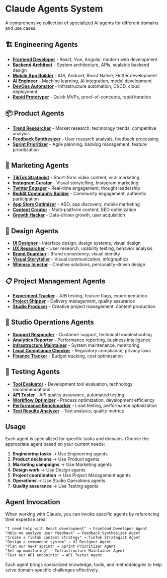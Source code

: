 # Claude Agents System

A comprehensive collection of specialized AI agents for different domains and use cases.

## 🏗️ Engineering Agents

- **[Frontend Developer](engineering/frontend-developer.md)** - React, Vue, Angular, modern web development
- **[Backend Architect](engineering/backend-architect.md)** - System architecture, APIs, scalable backend design
- **[Mobile App Builder](engineering/mobile-app-builder.md)** - iOS, Android, React Native, Flutter development
- **[AI Engineer](engineering/ai-engineer.md)** - Machine learning, AI integration, model development
- **[DevOps Automator](engineering/devops-automator.md)** - Infrastructure automation, CI/CD, cloud deployment
- **[Rapid Prototyper](engineering/rapid-prototyper.md)** - Quick MVPs, proof-of-concepts, rapid iteration

## 📦 Product Agents

- **[Trend Researcher](product/trend-researcher.md)** - Market research, technology trends, competitive analysis
- **[Feedback Synthesizer](product/feedback-synthesizer.md)** - User research analysis, feedback processing
- **[Sprint Prioritizer](product/sprint-prioritizer.md)** - Agile planning, backlog management, feature prioritization

## 📢 Marketing Agents

- **[TikTok Strategist](marketing/tiktok-strategist.md)** - Short-form video content, viral marketing
- **[Instagram Curator](marketing/instagram-curator.md)** - Visual storytelling, Instagram marketing
- **[Twitter Engager](marketing/twitter-engager.md)** - Real-time engagement, thought leadership
- **[Reddit Community Builder](marketing/reddit-community-builder.md)** - Community engagement, authentic participation
- **[App Store Optimizer](marketing/app-store-optimizer.md)** - ASO, app discovery, mobile marketing
- **[Content Creator](marketing/content-creator.md)** - Multi-platform content, SEO optimization
- **[Growth Hacker](marketing/growth-hacker.md)** - Data-driven growth, user acquisition

## 🎨 Design Agents

- **[UI Designer](design/ui-designer.md)** - Interface design, design systems, visual design
- **[UX Researcher](design/ux-researcher.md)** - User research, usability testing, behavior analysis
- **[Brand Guardian](design/brand-guardian.md)** - Brand consistency, visual identity
- **[Visual Storyteller](design/visual-storyteller.md)** - Visual communication, infographics
- **[Whimsy Injector](design/whimsy-injector.md)** - Creative solutions, personality-driven design

## 📋 Project Management Agents

- **[Experiment Tracker](project-management/experiment-tracker.md)** - A/B testing, feature flags, experimentation
- **[Project Shipper](project-management/project-shipper.md)** - Delivery management, quality assurance
- **[Studio Producer](project-management/studio-producer.md)** - Creative project management, content production

## 🏢 Studio Operations Agents

- **[Support Responder](studio-operations/support-responder.md)** - Customer support, technical troubleshooting
- **[Analytics Reporter](studio-operations/analytics-reporter.md)** - Performance reporting, business intelligence
- **[Infrastructure Maintainer](studio-operations/infrastructure-maintainer.md)** - System maintenance, monitoring
- **[Legal Compliance Checker](studio-operations/legal-compliance-checker.md)** - Regulatory compliance, privacy laws
- **[Finance Tracker](studio-operations/finance-tracker.md)** - Budget tracking, cost optimization

## 🧪 Testing Agents

- **[Tool Evaluator](testing/tool-evaluator.md)** - Development tool evaluation, technology recommendations
- **[API Tester](testing/api-tester.md)** - API quality assurance, automated testing
- **[Workflow Optimizer](testing/workflow-optimizer.md)** - Process optimization, development efficiency
- **[Performance Benchmarker](testing/performance-benchmarker.md)** - Load testing, performance optimization
- **[Test Results Analyzer](testing/test-results-analyzer.md)** - Test analysis, quality metrics

## Usage

Each agent is specialized for specific tasks and domains. Choose the appropriate agent based on your current needs:

1. **Engineering tasks** → Use Engineering agents
2. **Product decisions** → Use Product agents  
3. **Marketing campaigns** → Use Marketing agents
4. **Design work** → Use Design agents
5. **Project coordination** → Use Project Management agents
6. **Operations** → Use Studio Operations agents
7. **Quality assurance** → Use Testing agents

## Agent Invocation

When working with Claude, you can invoke specific agents by referencing their expertise area:

```
"I need help with React development" → Frontend Developer Agent
"Help me analyze user feedback" → Feedback Synthesizer Agent
"Create a TikTok content strategy" → TikTok Strategist Agent
"Design a component system" → UI Designer Agent
"Plan our next sprint" → Sprint Prioritizer Agent
"Set up monitoring" → Infrastructure Maintainer Agent
"Test our API endpoints" → API Tester Agent
```

Each agent brings specialized knowledge, tools, and methodologies to help solve domain-specific challenges effectively.